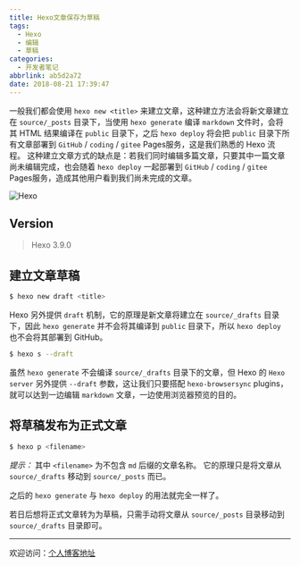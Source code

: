 ```yaml
---
title: Hexo文章保存为草稿
tags:
  - Hexo
  - 编辑
  - 草稿
categories:
  - 开发者笔记
abbrlink: ab5d2a72
date: 2018-08-21 17:39:47
---
```



一般我们都会使用 `hexo new <title>` 来建立文章，这种建立方法会将新文章建立在 `source/_posts` 目录下，当使用 `hexo generate` 编译 `markdown` 文件时，会将其 HTML 结果编译在 `public` 目录下，之后 `hexo deploy` 将会把 `public` 目录下所有文章部署到 `GitHub` / `coding` / `gitee` Pages服务，这是我们熟悉的 Hexo 流程。
这种建立文章方式的缺点是：若我们同时编辑多篇文章，只要其中一篇文章尚未编辑完成，也会随着 `hexo deploy` 一起部署到 `GitHub` / `coding` / `gitee` Pages服务，造成其他用户看到我们尚未完成的文章。

![Hexo](https://tiven.cn/static/img/img-hexo-01-5TwdLC0wrlKqSGCoFVmIr.jpg)

<!-- more -->

## Version

> Hexo 3.9.0

## 建立文章草稿

```bash
$ hexo new draft <title>
```

Hexo 另外提供 `draft` 机制，它的原理是新文章将建立在 `source/_drafts` 目录下，因此 `hexo generate` 并不会将其编译到 `public` 目录下，所以 `hexo deploy` 也不会将其部署到 GitHub。

```bash
$ hexo s --draft
```

虽然 `hexo generate` 不会编译 `source/_drafts` 目录下的文章，但 Hexo 的 `Hexo server` 另外提供 `--draft` 参数，这让我们只要搭配 `hexo-browsersync` plugins，就可以达到一边编辑 `markdown` 文章，一边使用浏览器预览的目的。

## 将草稿发布为正式文章

```bash
$ hexo p <filename>
```

*提示：* 其中 `<filename>` 为不包含 `md` 后缀的文章名称。
它的原理只是将文章从 `source/_drafts` 移动到 `source/_posts` 而已。

之后的 `hexo generate` 与 `hexo deploy` 的用法就完全一样了。

若日后想将正式文章转为为草稿，只需手动将文章从 `source/_posts` 目录移动到 `source/_drafts` 目录即可。

---

欢迎访问：[个人博客地址](https://tiven.cn/p/ab5d2a72/ "天問博客")